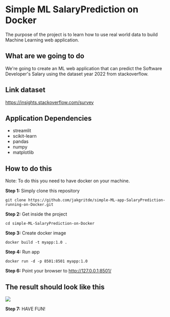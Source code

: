 # Simple ML SalaryPrediction on Docker
The purpose of the project is to learn how to use real world data to build Machine Learning web application.

## What are we going to do
We're going to create an ML web application that can predict the Software Developer's Salary using the dataset year 2022 from stackoverflow.

## Link dataset
https://insights.stackoverflow.com/survey

## Application Dependencies
- streamlit
- scikit-learn
- pandas
- numpy
- matplotlib

## How to do this
Note: To do this you need to have docker on your machine.
<br>

**Step 1:** Simply clone this repository
```
git clone https://github.com/jakgritde/simple-ML-app-SalaryPrediction-running-on-Docker.git
```
**Step 2:** Get inside the project
```
cd simple-ML-SalaryPrediction-on-Docker
```
**Step 3:** Create docker image
```
docker build -t myapp:1.0 .
```
**Step 4:** Run app
```
docker run -d -p 8501:8501 myapp:1.0
```
**Step 6:** Point your browser to http://127.0.0.1:8501/  

## The result should look like this
![](images/salary-prediction.png)

**Step 7:** HAVE FUN!